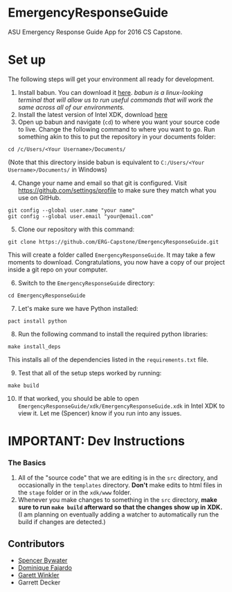 # EmergencyResponseGuide
ASU Emergency Response Guide App for 2016 CS Capstone.

# Set up
The following steps will get your environment all ready for development.

1. Install babun. You can download it [here](http://babun.github.io). _babun is a linux-looking terminal that will allow us to run useful commands that will work the same across all of our environments._
2. Install the latest version of Intel XDK, download [here](https://software.intel.com/en-us/intel-xdk)
3. Open up babun and navigate (`cd`) to where you want your source code to live. Change the following command to where you want to go. Run something akin to this to put the repository in your documents folder:
  ```
  cd /c/Users/<Your Username>/Documents/
  ```
  (Note that this directory inside babun is equivalent to `C:/Users/<Your Username>/Documents/` in Windows)

4. Change your name and email so that git is configured. Visit https://github.com/settings/profile to make sure they match what you use on GitHub.
  ```
  git config --global user.name "your name"
  git config --global user.email "your@email.com"
  ```

5. Clone our repository with this command:
  ```
  git clone https://github.com/ERG-Capstone/EmergencyResponseGuide.git
  ```
  This will create a folder called `EmergencyResponseGuide`. It may take a few moments to download. Congratulations, you now have a copy of our project inside a git repo on your computer.

6. Switch to the `EmergencyResponseGuide` directory:
  ```
  cd EmergencyResponseGuide
  ```

7. Let's make sure we have Python installed:
  ```
  pact install python
  ```

8. Run the following command to install the required python libraries:
  ```
  make install_deps
  ```
  This installs all of the dependencies listed in the `requirements.txt` file.

9. Test that all of the setup steps worked by running:
  ```
  make build
  ```

10. If that worked, you should be able to open `EmergencyResponseGuide/xdk/EmergencyResponseGuide.xdk` in Intel XDK to view it. Let me (Spencer) know if you run into any issues.

# IMPORTANT: Dev Instructions
### The Basics
1. All of the "source code" that we are editing is in the `src` directory, and occasionally in the `templates` directory. **Don't** make edits to html files in the `stage` folder or in the `xdk/www` folder.
2. Whenever you make changes to something in the `src` directory, **make sure to run `make build` afterward so that the changes show up in XDK.** (I am planning on eventually adding a watcher to automatically run the build if changes are detected.)

## Contributors
- [Spencer Bywater](https://github.com/spencerbyw)
- [Dominique Fajardo](https://github.com/dnfajard)
- [Garett Winkler](https://github.com/garettwinkler)
- Garrett Decker
